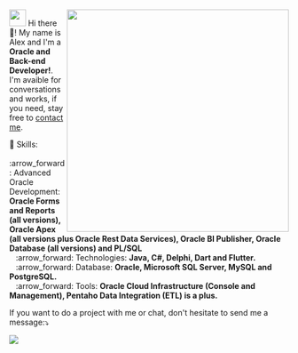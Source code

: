 ### 

<!--
**alexmaycon/AlexMaycon** is a ✨ _special_ ✨ repository because its `README.md` (this file) appears on your GitHub profile.

Here are some ideas to get you started:

- 🔭 I’m currently working on ...
- 🌱 I’m currently learning ...
- 👯 I’m looking to collaborate on ...
- 🤔 I’m looking for help with ...
- 💬 Ask me about ...
- 📫 How to reach me: ...
- 😄 Pronouns: ...
- ⚡ Fun fact: ...
-->


<img src="https://1.bp.blogspot.com/-ARJs7dy9j7k/X-HXCP9q_gI/AAAAAAAAAbQ/Lm8RBIMnoHAJoHB96n-g6RQnSrh0A9ZngCLcBGAsYHQ/s320/OCP_clr.bmp" min-width="400px" max-width="400px" width="400px" align="right">

<p align="left">
  <img src="https://media.giphy.com/media/3og0IAzB7lmOo2q0Ss/giphy.gif" height="30px width="30px" >
  Hi there 👋! My name is Alex and I'm a <strong>Oracle and Back-end Developer!</strong>. I'm avaible for conversations and works, if you need, stay free to <a href="https://www.alexmaycon.dev" target="_blank">contact me</a>.
</p>

<p align="left">
  💬 Skills: <br>
      &nbsp;&nbsp; :arrow_forward:	Advanced Oracle Development: <strong>Oracle Forms and Reports (all versions), Oracle Apex (all versions plus Oracle Rest Data Services), Oracle BI Publisher, Oracle Database (all versions) and PL/SQL</strong> <br>
      &nbsp;&nbsp; :arrow_forward: Technologies: <strong>Java, C#, Delphi, Dart and Flutter.</strong> <br>
      &nbsp;&nbsp; :arrow_forward:	Database: <strong>Oracle, Microsoft SQL Server, MySQL and PostgreSQL.</strong> <br>
      &nbsp;&nbsp; :arrow_forward:	Tools:   <strong>Oracle Cloud Infrastructure (Console and Management), Pentaho Data Integration (ETL) is a plus.</strong> <br>
</p>

<p align="left">
    If you want to do a project with me or chat, don't hesitate to send me a message:⤵️
</p>

<p align="left">
  <a href="https://www.linkedin.com/in/alexmaycon" alt="Linkedin">
    <img src="https://img.shields.io/badge/-Linkedin-0e76a8?style=for-the-badge&logo=Linkedin&logoColor=white&link=https://www.linkedin.com/in/alexmaycon/"/>
  </a>
</p> 

